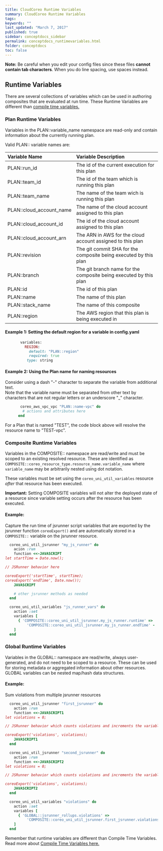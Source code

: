 ```yaml
---
title: CloudCoreo Runtime Variables
summary: CloudCoreo Runtime Variables
tags:
keywords: ""
last_updated: "March 7, 2017"
published: true
sidebar: conceptdocs_sidebar
permalink: conceptdocs_runtimevariables.html
folder: conceptdocs
toc: false
---
```


**Note:** Be careful when you edit your config files since these files **cannot contain tab characters**. When you do line spacing, use spaces instead.  

## Runtime Variables  

There are several collections of variables which can be used in authoring composites that are evaluated at run time. These Runtime Variables are different than [compile time variables.](http://kb.cloudcoreo.com/conceptdocs_variables.html)  

### Plan Runtime Variables  

Variables in the PLAN::variable_name namespace are read-only and contain information about the currently running plan.  

Valid PLAN:: variable names are:

|Variable Name |Variable Description|
|:------|:-----------|
|PLAN::run_id             |The id of the current execution for this plan|  
|PLAN::team_id            |The id of the team which is running this plan|  
|PLAN::team_name          |The name of the team wich is running this plan|  
|PLAN::cloud_account_name |The name of the cloud account assigned to this plan|  
|PLAN::cloud_account_id   |The id of the cloud account assigned to this plan|  
|PLAN::cloud_account_arn  |The ARN in AWS for the cloud account assigned to this plan|  
|PLAN::revision           |The git commit SHA for the composite being executed by this plan|  
|PLAN::branch             |The git branch name for the composite being executed by this plan|  
|PLAN::id                 |The id of this plan|  
|PLAN::name               |The name of this plan|  
|PLAN::stack_name         |The name of this composite|  
|PLAN::region             |The AWS region that this plan is being executed in|  

#### Example 1: Setting the default region for a variable in config.yaml  

~~~ ruby  
       variables:
         REGION:
           default: "PLAN::region"
           required: true
          type: string
~~~  

#### Example 2:  Using the Plan name for naming resources  
Consider using a dash "-" character to separate the variable from additional text.  
Note that the variable name must be separated from other text by characters that are not regular letters or an underscore "_" character.

~~~ ruby  
       coreo_aws_vpc_vpc "PLAN::name-vpc" do
        # actions and attributes here
      end
~~~  

For a Plan that is named "TEST", the code block above will resolve the resource name to "TEST-vpc".  


### Composite Runtime Variables  

Variables in the COMPOSITE:: namespace are read/write and must be scoped to an existing resolved resource. These are identified as `COMPOSITE::coreo_resource_type.resource_name.variable_name` where `variable_name` may be arbitrarily nested using dot notation.  

These variables must be set using the `coreo_uni_util_variables` resource _after_ that resource has been executed.

**Important:** Setting COMPOSITE variables will not alter the deployed state of a resource since variable setting occurs after the resource has been executed.

#### Example:
Capture the run time of jsrunner script variables that are exported by the jsrunner function `coreoExport()` and are automatically stored in a `COMPOSITE::` variable on the jsrunner resource.  

~~~ ruby  
  coreo_uni_util_jsrunner "my_js_runner" do
    acion :run
    function <<-JAVASCRIPT
let startTime = Date.now();

// JSRunner behavior here

coreoExport('startTime', startTime);
coreoExport('endTime', Date.now());
    JAVASCRIPT

    # other jsrunner methods as needed
  end

  coreo_uni_util_variables "js_runner_vars" do
    action :set
    variables [
      { 'COMPOSITE::coreo_uni_util_jsrunner.my_js_runner.runtime' =>
          'COMPOSITE::coreo_uni_util_jsrunner.my_js_runner.endTime' - 'COMPOSITE::coreo_uni_util_jsrunner.my_js_runner.startTime' }
    ]
  end
~~~  

### Global Runtime Variables  

Variables in the GLOBAL:: namespace are read/write, always user-generated, and do not need to be scoped to a resource. These can be used for storing metadata or aggregated information about other resources. GLOBAL variables can be nested map/hash data structures.  

#### Example:
Sum violations from multiple jsrunner resources  

~~~ ruby  
  coreo_uni_util_jsrunner "first_jsrunner" do
    action :run
    function <<-JAVASCRIPT1
let violations = 0;

// JSRunner behavior which counts violations and increments the variable

coreoExport('violations', violations);
    JAVASCRIPT1
  end

  coreo_uni_util_jsrunner "second_jsrunner" do
    action :run
    function <<-JAVASCRIPT2
let violations = 0;

// JSRunner behavior which counts violations and increments the variable

coreoExport('violations', violations);
    JAVASCRIPT2
  end

  coreo_uni_util_variables "violations" do
    action :set
    variables [
      { 'GLOBAL::jsrunner_rollups.violations' =>
          'COMPOSITE::coreo_uni_util_jsrunner.first_jsrunner.violations' + 'COMPOSITE::coreo_uni_util_jsrunner.second_jsrunner.violations' }
    ]
  end
~~~  

Remember that runtime variables are different than Compile Time Variables. Read more about [Compile Time Variables here.](http://kb.cloudcoreo.com/conceptdocs_variables.html)  
